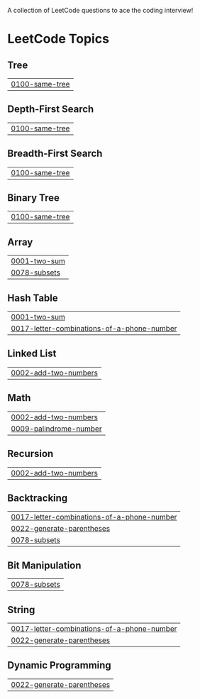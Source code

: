 A collection of LeetCode questions to ace the coding interview!

<!---LeetCode Topics Start-->
# LeetCode Topics
## Tree
|  |
| ------- |
| [0100-same-tree](https://github.com/harsh-791/DSA/tree/master/0100-same-tree) |
## Depth-First Search
|  |
| ------- |
| [0100-same-tree](https://github.com/harsh-791/DSA/tree/master/0100-same-tree) |
## Breadth-First Search
|  |
| ------- |
| [0100-same-tree](https://github.com/harsh-791/DSA/tree/master/0100-same-tree) |
## Binary Tree
|  |
| ------- |
| [0100-same-tree](https://github.com/harsh-791/DSA/tree/master/0100-same-tree) |
## Array
|  |
| ------- |
| [0001-two-sum](https://github.com/harsh-791/DSA/tree/master/0001-two-sum) |
| [0078-subsets](https://github.com/harsh-791/DSA/tree/master/0078-subsets) |
## Hash Table
|  |
| ------- |
| [0001-two-sum](https://github.com/harsh-791/DSA/tree/master/0001-two-sum) |
| [0017-letter-combinations-of-a-phone-number](https://github.com/harsh-791/DSA/tree/master/0017-letter-combinations-of-a-phone-number) |
## Linked List
|  |
| ------- |
| [0002-add-two-numbers](https://github.com/harsh-791/DSA/tree/master/0002-add-two-numbers) |
## Math
|  |
| ------- |
| [0002-add-two-numbers](https://github.com/harsh-791/DSA/tree/master/0002-add-two-numbers) |
| [0009-palindrome-number](https://github.com/harsh-791/DSA/tree/master/0009-palindrome-number) |
## Recursion
|  |
| ------- |
| [0002-add-two-numbers](https://github.com/harsh-791/DSA/tree/master/0002-add-two-numbers) |
## Backtracking
|  |
| ------- |
| [0017-letter-combinations-of-a-phone-number](https://github.com/harsh-791/DSA/tree/master/0017-letter-combinations-of-a-phone-number) |
| [0022-generate-parentheses](https://github.com/harsh-791/DSA/tree/master/0022-generate-parentheses) |
| [0078-subsets](https://github.com/harsh-791/DSA/tree/master/0078-subsets) |
## Bit Manipulation
|  |
| ------- |
| [0078-subsets](https://github.com/harsh-791/DSA/tree/master/0078-subsets) |
## String
|  |
| ------- |
| [0017-letter-combinations-of-a-phone-number](https://github.com/harsh-791/DSA/tree/master/0017-letter-combinations-of-a-phone-number) |
| [0022-generate-parentheses](https://github.com/harsh-791/DSA/tree/master/0022-generate-parentheses) |
## Dynamic Programming
|  |
| ------- |
| [0022-generate-parentheses](https://github.com/harsh-791/DSA/tree/master/0022-generate-parentheses) |
<!---LeetCode Topics End-->